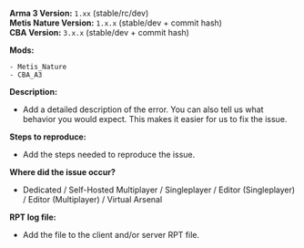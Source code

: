 **Arma 3 Version:** `1.xx` (stable/rc/dev)  
**Metis Nature Version:** `1.x.x` (stable/dev + commit hash)  
**CBA Version:** `3.x.x` (stable/dev + commit hash)  


**Mods:**
```
- Metis_Nature
- CBA_A3
```

**Description:**
- Add a detailed description of the error. You can also tell us what behavior you would expect. This makes it easier for us to fix the issue.

**Steps to reproduce:**
- Add the steps needed to reproduce the issue.

**Where did the issue occur?**
- Dedicated / Self-Hosted Multiplayer / Singleplayer / Editor (Singleplayer) / Editor (Multiplayer) / Virtual Arsenal

**RPT log file:**
- Add the file to the client and/or server RPT file.
